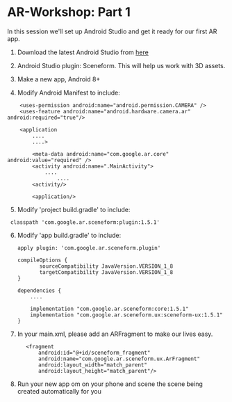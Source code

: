 # AR-Workshop:  Part 1

In this session we'll set up Android Studio and get it ready for our first AR app.

1. Download the latest Android Studio from [here](https://developer.android.com/studio/)

2. Android Studio plugin: Sceneform. This will help us work with 3D assets.

3. Make a new app, Android 8+ 

4. Modify Android Manifest to include:
```
  	<uses-permission android:name="android.permission.CAMERA" />
	<uses-feature android:name="android.hardware.camera.ar" android:required="true"/>

	<application
		....
		....>

		<meta-data android:name="com.google.ar.core" android:value="required" />
		<activity android:name=".MainActivity">
			....
        		....
		<activity/>

        <application/>
```

5. Modify 'project build.gradle' to include:
```
 classpath 'com.google.ar.sceneform:plugin:1.5.1'
```

6. Modify 'app build.gradle' to include: 
   ```
   apply plugin: 'com.google.ar.sceneform.plugin'
   
   compileOptions {
          sourceCompatibility JavaVersion.VERSION_1_8
          targetCompatibility JavaVersion.VERSION_1_8
   }
   
   dependencies {
       ....
   
       implementation "com.google.ar.sceneform:core:1.5.1"
       implementation "com.google.ar.sceneform.ux:sceneform-ux:1.5.1"
   }
   ```
      
7. In your main.xml, please add an ARFragment to make our lives easy.
```
      <fragment
          android:id="@+id/sceneform_fragment"
          android:name="com.google.ar.sceneform.ux.ArFragment"
          android:layout_width="match_parent"
          android:layout_height="match_parent"/>
```

8. Run your new app om on your phone and scene the scene being created automatically for you
